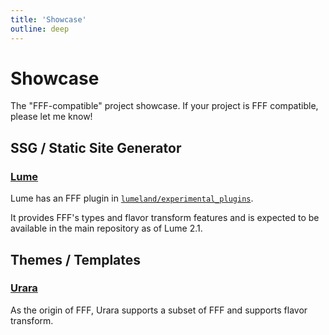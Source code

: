 ```yaml
---
title: 'Showcase'
outline: deep
---
```


# Showcase

The "FFF-compatible" project showcase. If your project is FFF compatible, please let me know!

## SSG / Static Site Generator

### [Lume](https://github.com/lumeland/lume) <Badge type="warning" text="official" /> <Badge type="danger" text="experimental" />

Lume has an FFF plugin in [`lumeland/experimental_plugins`](https://github.com/lumeland/experimental-plugins/blob/main/fff/mod.ts).

It provides FFF's types and flavor transform features and is expected to be available in the main repository as of Lume 2.1.

## Themes / Templates

### [Urara](https://github.com/importantimport/urara) <Badge type="warning" text="official" /> <Badge type="tip" text="stable" />

As the origin of FFF, Urara supports a subset of FFF and supports flavor transform.
